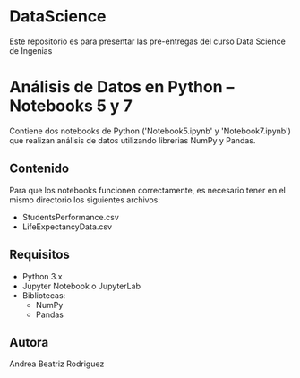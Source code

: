 # DataScience
Este repositorio es para presentar las pre-entregas del curso Data Science de Ingenias
# Análisis de Datos en Python – Notebooks 5 y 7
Contiene dos notebooks de Python ('Notebook5.ipynb' y 'Notebook7.ipynb') que realizan análisis de datos utilizando librerias NumPy y Pandas. 
## Contenido
Para que los notebooks funcionen correctamente, es necesario tener en el mismo directorio los siguientes archivos:
- StudentsPerformance.csv
- LifeExpectancyData.csv
## Requisitos
- Python 3.x
- Jupyter Notebook o JupyterLab
- Bibliotecas:
  - NumPy
  - Pandas
## Autora
Andrea Beatriz Rodriguez
